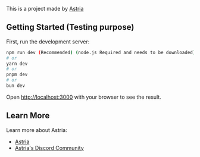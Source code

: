 This is a project made by [Astria](https://Astria-designs.net)

## Getting Started (Testing purpose)

First, run the development server:

```bash
npm run dev (Recommended) (node.js Required and needs to be downloaded)
# or
yarn dev
# or
pnpm dev
# or
bun dev
```

Open [http://localhost:3000](http://localhost:3000) with your browser to see the result.

## Learn More

Learn more about Astria:

- [Astria](https:/Astria-designs.net)
- [Astria's Discord Community](https://discord.com/)
